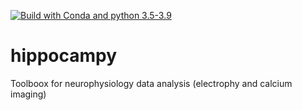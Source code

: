 [![Build with Conda and python 3.5-3.9](https://github.com/bouromain/hippocampy/actions/workflows/python-package-conda.yml/badge.svg)](https://github.com/bouromain/hippocampy/actions/workflows/python-package-conda.yml)

# hippocampy
Toolboox for neurophysiology data analysis (electrophy and calcium imaging)
